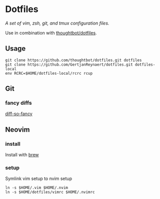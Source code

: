Dotfiles
========

*A set of vim, zsh, git, and tmux configuration files.*

Use in combination with [thoughtbot/dotfiles](https://github.com/thoughtbot/dotfiles).

## Usage

```
git clone https://github.com/thoughtbot/dotfiles.git dotfiles
git clone https://github.com/GertjanReynaert/dotfiles.git dotfiles-local
env RCRC=$HOME/dotfiles-local/rcrc rcup
```

## Git

### fancy diffs

[diff-so-fancy](https://github.com/so-fancy/diff-so-fancy)

## Neovim

### install

Install with [brew](https://github.com/neovim/homebrew-neovim/blob/master/README.md)

### setup

Symlink vim setup to nvim setup

```
ln -s $HOME/.vim $HOME/.nvim
ln -s $HOME/dotfiles/vimrc $HOME/.nvimrc
```
